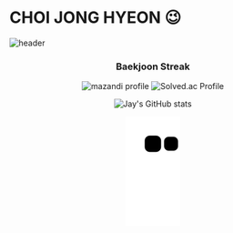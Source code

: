 # CHOI JONG HYEON 😉

![header](https://capsule-render.vercel.app/api?type=waving&color=auto&height=300&section=header&desc=Hi!%20I'm%20J.Choi&descSize=60&animation=fadeIn&reversal=true&descAlign=75)




<div align="center">
  
  ### Baekjoon Streak
  
  ![mazandi profile](http://mazandi.herokuapp.com/api?handle=chn9801&theme=warm)  ![Solved.ac Profile](http://mazassumnida.wtf/api/generate_badge?boj=chn9801)
  
  ![Jay's GitHub stats](https://github-readme-stats.vercel.app/api?username=JonghyeonC&show_icons=true&theme=radical)
  
  ![snake gif](https://github.com/JonghyeonC/JonghyeonC/blob/output/github-contribution-grid-snake.svg)
</div>


<!--
**JonghyeonC/JonghyeonC** is a ✨ _special_ ✨ repository because its `README.md` (this file) appears on your GitHub profile.

Here are some ideas to get you started:
- 🔭 I’m currently working on ...
- 🌱 I’m currently learning ...
- 👯 I’m looking to collaborate on ...
- 🤔 I’m looking for help with ...
- 💬 Ask me about ...
- 📫 How to reach me: ...
- 😄 Pronouns: ...
- ⚡ Fun fact: ...
-->

